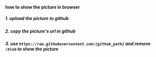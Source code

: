 #### how to show the picture in browser
##### 1. upload the picture to github
##### 2. copy the picture's url in github
##### 3. use `https://raw.githubusercontent.com/{github_path}` and remove `/blob` to show the picture

